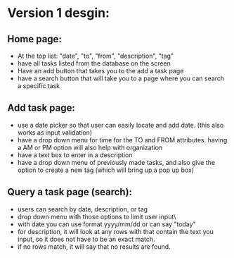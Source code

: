 # Version 1 desgin:

## Home page: 
- At the top list: "date", "to", "from", "description", "tag"
- have all tasks listed from the database on the screen
- Have an add button that takes you to the add a task page
- have a search button that will take you to a page where you can search a specific task

## Add task page:
- use a date picker so that user can easily locate and add date. (this also works as input validation)
- have a drop down menu for time for the TO and FROM attributes. having a AM or PM option will also help with organization
- have a text box to enter in a description
- have a drop down menu of previously made tasks, and also give the option to create a new tag (which will bring up a pop up box)

## Query a task page (search): 
- users can search by date, description, or tag
- drop down menu with those options to limit user input\
- with date you can use format yyyy/mm/dd or can say "today"
- for description, it will look at any rows with that contain the text you input, so it does not have to be an exact match.
- if no rows match, it will say that no results are found.